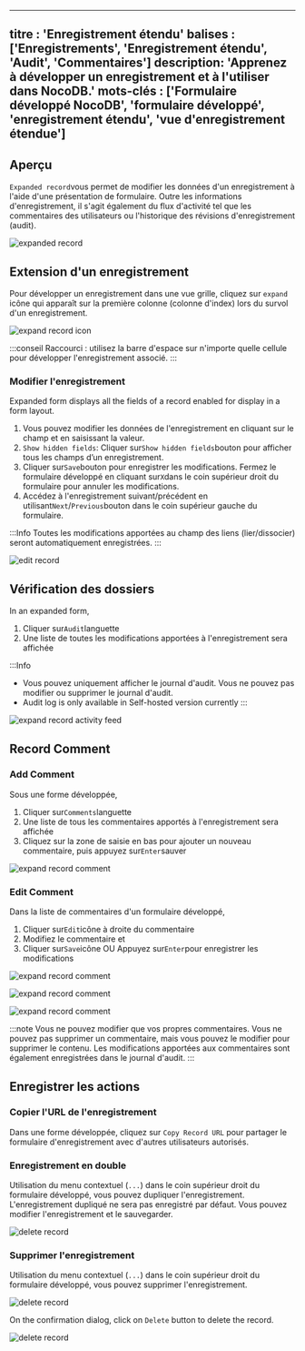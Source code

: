 ***

titre : 'Enregistrement étendu'
balises : \['Enregistrements', 'Enregistrement étendu', 'Audit', 'Commentaires']
description: 'Apprenez à développer un enregistrement et à l'utiliser dans NocoDB.'
mots-clés : \['Formulaire développé NocoDB', 'formulaire développé', 'enregistrement étendu', 'vue d'enregistrement étendue']
-----------------------------------------------------------------------------------------------------------------------------

## Aperçu

`Expanded record`vous permet de modifier les données d'un enregistrement à l'aide d'une présentation de formulaire. Outre les informations d'enregistrement, il s'agit également du flux d'activité tel que les commentaires des utilisateurs ou l'historique des révisions d'enregistrement (audit).

![expanded record](/img/v2/records/expand-record.png)

## Extension d'un enregistrement

Pour développer un enregistrement dans une vue grille, cliquez sur `expand` icône qui apparaît sur la première colonne (colonne d'index) lors du survol d'un enregistrement.

![expand record icon](/img/v2/records/expand-record-from-grid.png)

:::conseil
Raccourci : utilisez la barre d'espace sur n'importe quelle cellule pour développer l'enregistrement associé.
:::

### Modifier l'enregistrement

Expanded form displays all the fields of a record enabled for display in a form layout.

1. Vous pouvez modifier les données de l'enregistrement en cliquant sur le champ et en saisissant la valeur.
2. `Show hidden fields`: Cliquer sur`Show hidden fields`bouton pour afficher tous les champs d’un enregistrement.
3. Cliquer sur`Save`bouton pour enregistrer les modifications. Fermez le formulaire développé en cliquant sur`X`dans le coin supérieur droit du formulaire pour annuler les modifications.
4. Accédez à l'enregistrement suivant/précédent en utilisant`Next`/`Previous`bouton dans le coin supérieur gauche du formulaire.

:::Info
Toutes les modifications apportées au champ des liens (lier/dissocier) seront automatiquement enregistrées.
:::

![edit record](/img/v2/records/expand-record-edit-detailed.png)

## Vérification des dossiers

In an expanded form,

1. Cliquer sur`Audit`languette
2. Une liste de toutes les modifications apportées à l'enregistrement sera affichée

:::Info

* Vous pouvez uniquement afficher le journal d'audit. Vous ne pouvez pas modifier ou supprimer le journal d'audit.
* Audit log is only available in Self-hosted version currently
  :::

![expand record activity feed](/img/v2/records/expand-record-audits.png)

## Record Comment

### Add Comment

Sous une forme développée,

1. Cliquer sur`Comments`languette
2. Une liste de tous les commentaires apportés à l'enregistrement sera affichée
3. Cliquez sur la zone de saisie en bas pour ajouter un nouveau commentaire, puis appuyez sur`Enter`sauver

![expand record comment](/img/v2/records/expand-record-comments.png)

### Edit Comment

Dans la liste de commentaires d'un formulaire développé,

1. Cliquer sur`Edit`icône à droite du commentaire
2. Modifiez le commentaire et
3. Cliquer sur`Save`icône OU Appuyez sur`Enter`pour enregistrer les modifications

![expand record comment](/img/v2/records/expand-record-comments-edit-1.png)

![expand record comment](/img/v2/records/expand-record-comments-edit-2.png)

![expand record comment](/img/v2/records/expand-record-comments-edit-3.png)

:::note
Vous ne pouvez modifier que vos propres commentaires. Vous ne pouvez pas supprimer un commentaire, mais vous pouvez le modifier pour supprimer le contenu.
Les modifications apportées aux commentaires sont également enregistrées dans le journal d'audit.
:::

## Enregistrer les actions

### Copier l'URL de l'enregistrement

Dans une forme développée, cliquez sur `Copy Record URL` pour partager le formulaire d'enregistrement avec d'autres utilisateurs autorisés.

### Enregistrement en double

Utilisation du menu contextuel (`...`) dans le coin supérieur droit du formulaire développé, vous pouvez dupliquer l'enregistrement. L'enregistrement dupliqué ne sera pas enregistré par défaut. Vous pouvez modifier l'enregistrement et le sauvegarder.

![delete record](/img/v2/records/expand-record-context-menu-2.png)

### Supprimer l'enregistrement

Utilisation du menu contextuel (`...`) dans le coin supérieur droit du formulaire développé, vous pouvez supprimer l'enregistrement.

![delete record](/img/v2/records/expand-record-context-menu-2.png)

On the confirmation dialog, click on `Delete` button to delete the record.

![delete record](/img/v2/records/expand-record-delete-confirmation.png)

